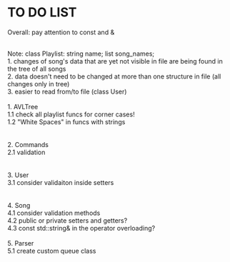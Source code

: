 # TO DO LIST

Overall: pay attention to const and &

<br>Note: class Playlist: string name; list<string> song_names;
<br>      1. changes of song's data that are yet not visible in file are being found in the tree of all songs
<br>      2. data doesn't need to be changed at more than one structure in file (all changes only in tree)
<br>      3. easier to read from/to file (class User)
<br>
<br>1. AVLTree
<br>  1.1 check all playlist funcs for corner cases!
<br>  1.2 "White Spaces" in funcs with strings
<br>  
<br>2. Commands
<br>  2.1 validation
<br>  
<br>3. User
<br>  3.1 consider validaiton inside setters
<br>  
<br>4. Song
<br>  4.1 consider validation methods
<br>  4.2 public or private setters and getters?
<br>  4.3 const std::string& in the operator overloading?
<br>
<br>5. Parser
<br>  5.1 create custom queue class

<img src="https://octocat-generator-assets.githubusercontent.com/my-octocat-1608367107981.png" id="octocat" alt="" />
